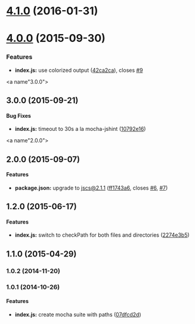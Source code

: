 <a name="4.1.0"></a>
# [4.1.0](https://github.com/tomchentw/mocha-jscs/compare/v4.0.0...v4.1.0) (2016-01-31)




<a name="4.0.0"></a>
# [4.0.0](https://github.com/tomchentw/mocha-jscs/compare/v3.0.0...v4.0.0) (2015-09-30)


### Features

* **index.js:** use colorized output ([42ca2ca](https://github.com/tomchentw/mocha-jscs/commit/42ca2ca)), closes [#9](https://github.com/tomchentw/mocha-jscs/issues/9)



<a name"3.0.0"></a>
## 3.0.0 (2015-09-21)


#### Bug Fixes

* **index.js:** timeout to 30s a la mocha-jshint ([10792e16](https://github.com/tomchentw/mocha-jscs.git/commit/10792e16))


<a name"2.0.0"></a>
## 2.0.0 (2015-09-07)


#### Features

* **package.json:** upgrade to jscs@2.1.1 ([ff1743a6](https://github.com/tomchentw/mocha-jscs.git/commit/ff1743a6), closes [#6](https://github.com/tomchentw/mocha-jscs.git/issues/6), [#7](https://github.com/tomchentw/mocha-jscs.git/issues/7))


## 1.2.0 (2015-06-17)


#### Features

* **index.js:** switch to checkPath for both files and directories ([2274e3b5](https://github.com/tomchentw/mocha-jscs.git/commit/2274e3b5dfda29545c93ea2b4a714b808791ffe6))


## 1.1.0 (2015-04-29)


### 1.0.2 (2014-11-20)


### 1.0.1 (2014-10-26)


#### Features

* **index.js:** create mocha suite with paths ([07dfcd2d](https://github.com/tomchentw/mocha-jscs.git/commit/07dfcd2d8589a85d12163771e62c8a30d8c99740))

